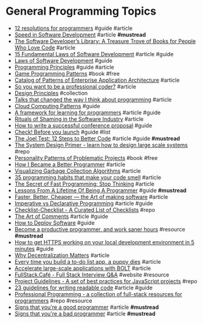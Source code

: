 # General Programming Topics

- [12 resolutions for programmers](http://matt.might.net/articles/programmers-resolutions) #guide #article
- [Speed in Software Development](https://www.targetprocess.com/articles/speed-in-software-development) #article **#mustread**
- [The Software Developer’s Library: A Treasure Trove of Books for People Who Love Code](https://medium.com/javascript-scene/the-software-developer-s-library-a-treasure-trove-of-books-for-people-who-love-code-f9bc92c7883b#.erybyoog1) #article
- [15 Fundamental Laws of Software Development](http://www.exceptionnotfound.net/fundamental-laws-of-software-development/) #article #guide
- [Laws of Software Development](http://www.globalnerdy.com/2007/07/18/laws-of-software-development/) #guide
- [Programming Principles](http://webpro.github.io/programming-principles/) #guide #article
- [Game Programming Patterns](http://gameprogrammingpatterns.com/contents.html) #book #free
- [Catalog of Patterns of Enterprise Application Architecture](http://martinfowler.com/eaaCatalog/index.html) #article
- [So you want to be a professional coder?](https://medium.com/javascript-scene/so-you-want-to-be-a-professional-coder-a3b5deb5329f#.3oqu8uemh) #article
- [Design Principles](https://principles.adactio.com/) #collection
- [Talks that changed the way I think about programming](http://www.opowell.com/post/talks-that-changed-the-way-i-think-about-programming/) #article
- [Cloud Computing Patterns](http://www.cloudcomputingpatterns.org) #guide
- [A framework for learning for programmers](https://dev.to/jjude/a-framework-for-learning-for-programmers) #article #guide
- [Rituals of Shaming in the Software Industry](http://codingwithempathy.com/2017/01/10/rituals-of-shaming-in-the-software-industry/) #article
- [How to write a successful conference proposal](https://medium.com/@fox/how-to-write-a-successful-conference-proposal-4461509d3e32#.ol693drjh) #guide
- [Check! Before you launch](http://mrgan.com/check/) #guide #list
- [The Joel Test: 12 Steps to Better Code](https://www.joelonsoftware.com/2000/08/09/the-joel-test-12-steps-to-better-code) #article #guide **#mustread**
- [The System Design Primer - learn how to design large scale systems](https://github.com/donnemartin/system-design-primer) #repo
- [Personality Patterns of Problematic Projects](https://neilonsoftware.com/books/personality-patterns-of-problematic-projects/) #book #free
- [How I Became a Better Programmer](http://jlongster.com/How-I-Became-Better-Programmer) #article
- [Visualizing Garbage Collection Algorithms](https://spin.atomicobject.com/2014/09/03/visualizing-garbage-collection-algorithms) #article
- [35 programming habits that make your code smell](https://techbeacon.com/35-bad-programming-habits-make-your-code-smell) #article
- [The Secret of Fast Programming: Stop Thinking](http://www.codesimplicity.com/post/the-secret-of-fast-programming-stop-thinking) #article
- [Lessons From A Lifetime Of Being A Programmer](http://thecodist.com/article/lessons_from_a_lifetime_of_being_a_programmer) #guide **#mustread**
- [Faster, Better, Cheaper — the Art of making software](http://jrsinclair.com/articles/2017/faster-better-cheaper-art-of-making-software) #article
- [Imperative vs Declarative Programming](https://tylermcginnis.com/imperative-vs-declarative-programming/) #article #guide
- [Checklist-Checklist - A Curated List of Checklists](https://github.com/huyingjie/Checklist-Checklist) #repo
- [The Art of Comments](https://css-tricks.com/the-art-of-comments) #article #guide
- [How to Deploy Software](https://zachholman.com/posts/deploying-software) #guide
- [Become a productive programmer, and work saner hours](https://codewithoutrules.com/) #resource **#mustread**
- [How to get HTTPS working on your local development environment in 5 minutes](https://medium.freecodecamp.org/how-to-get-https-working-on-your-local-development-environment-in-5-minutes-7af615770eec) #guide
- [Why Decentralization Matters](https://medium.com/@cdixon/why-decentralization-matters-5e3f79f7638e) #article
- [Every time you build a to-do list app, a puppy dies](https://medium.freecodecamp.org/every-time-you-build-a-to-do-list-app-a-puppy-dies-505b54637a5d) #article
- [Accelerate large-scale applications with BOLT](https://code.fb.com/data-infrastructure/accelerate-large-scale-applications-with-bolt) #article
- [FullStack.Café - Full Stack Interview Q&A](https://www.fullstack.cafe) #website #resource
- [Project Guidelines - A set of best practices for JavaScript projects](https://github.com/elsewhencode/project-guidelines) #repo
- [23 guidelines for writing readable code](https://alemil.com/guidelines-for-writing-readable-code) #article #guide
- [Professional Programming - a collection of full-stack resources for programmers](https://github.com/charlax/professional-programming) #repo #resource
- [Signs that you're a good programmer](http://www.yacoset.com/Home/signs-that-you-re-a-good-programmer) #article **#mustread**
- [Signs that you're a bad programmer](http://www.yacoset.com/Home/signs-that-you-re-a-bad-programmer) #article **#mustread**

